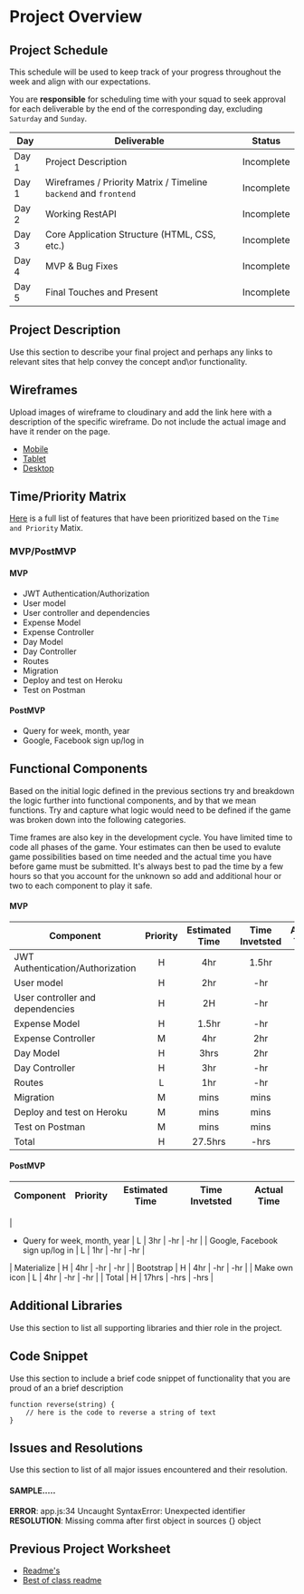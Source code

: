 # Project Overview

## Project Schedule

This schedule will be used to keep track of your progress throughout the week and align with our expectations.

You are **responsible** for scheduling time with your squad to seek approval for each deliverable by the end of the corresponding day, excluding `Saturday` and `Sunday`.

| Day   | Deliverable                                                      | Status     |
| ----- | ---------------------------------------------------------------- | ---------- |
| Day 1 | Project Description                                              | Incomplete |
| Day 1 | Wireframes / Priority Matrix / Timeline `backend` and `frontend` | Incomplete |
| Day 2 | Working RestAPI                                                  | Incomplete |
| Day 3 | Core Application Structure (HTML, CSS, etc.)                     | Incomplete |
| Day 4 | MVP & Bug Fixes                                                  | Incomplete |
| Day 5 | Final Touches and Present                                        | Incomplete |

## Project Description

Use this section to describe your final project and perhaps any links to relevant sites that help convey the concept and\or functionality.

## Wireframes

Upload images of wireframe to cloudinary and add the link here with a description of the specific wireframe. Do not include the actual image and have it render on the page.

- [Mobile](https://git.generalassemb.ly/SEIR-629/project-1-portfolio/blob/master/readme-assets/mobile.png)
- [Tablet](https://git.generalassemb.ly/SEIR-629/project-1-portfolio/blob/master/readme-assets/nav-highlight.gif)
- [Desktop](https://git.generalassemb.ly/SEIR-629/project-1-portfolio/blob/master/readme-assets/desktop.png)

## Time/Priority Matrix

[Here](https://res.cloudinary.com/dssciwyew/image/upload/v1598229178/Priority%20Matrix%20Backend%20P3.png) is a full list of features that have been prioritized based on the `Time and Priority` Matix.

### MVP/PostMVP

#### MVP

- JWT Authentication/Authorization
- User model
- User controller and dependencies
- Expense Model
- Expense Controller
- Day Model
- Day Controller
- Routes
- Migration
- Deploy and test on Heroku
- Test on Postman

#### PostMVP

- Query for week, month, year
- Google, Facebook sign up/log in

## Functional Components

Based on the initial logic defined in the previous sections try and breakdown the logic further into functional components, and by that we mean functions. Try and capture what logic would need to be defined if the game was broken down into the following categories.

Time frames are also key in the development cycle. You have limited time to code all phases of the game. Your estimates can then be used to evalute game possibilities based on time needed and the actual time you have before game must be submitted. It's always best to pad the time by a few hours so that you account for the unknown so add and additional hour or two to each component to play it safe.

#### MVP

| Component                            | Priority | Estimated Time | Time Invetsted | Actual Time |
| -----------------------              | :------: | :------------: | :------------: | :---------: |
|  JWT Authentication/Authorization    |    H     |      4hr       |     1.5hr      |     -hr     |
|  User model                          |    H     |      2hr       |      -hr       |     -hr     |
|  User controller and dependencies   |     H     |       2H        |      -hr       |     -hr     |
|  Expense Model                      |    H     |     1.5hr      |      -hr       |     -hr     |
| Expense Controller                  |    M     |      4hr       |      2hr       |     -hr     |
|  Day Model                          |    H     |      3hrs      |      2hr       |     -hr     |
| Day Controller                      |    H     |      3hr       |      -hr       |     -hr     |
|   Routes                            |    L     |      1hr       |      -hr       |     -hr     |
| Migration                           |    M     |      mins      |       mins      |     mins   |
| Deploy and test on Heroku           |    M     |      mins      |       mins       |    mins    |
|  Test on Postman                    |    M      |     mins       |      mins        |   mins     |
| Total                                |    H     |    27.5hrs     |      -hrs      |    -hrs     |

#### PostMVP

| Component                            | Priority | Estimated Time | Time Invetsted | Actual Time |
| ---------------------                | :------: | :------------: | :------------: | :---------: |
|
- Query for week, month, year          |    L     |      3hr       |      -hr       |     -hr     |
|  Google, Facebook sign up/log in     |    L     |      1hr       |      -hr       |     -hr     |
 
| Materialize                          |    H     |      4hr       |      -hr       |     -hr     |
| Bootstrap                            |    H     |      4hr       |      -hr       |     -hr     |
| Make own icon                        |    L     |      4hr       |      -hr       |     -hr     |
| Total                                |    H     |     17hrs      |      -hrs      |    -hrs     |

## Additional Libraries

Use this section to list all supporting libraries and thier role in the project.

## Code Snippet

Use this section to include a brief code snippet of functionality that you are proud of an a brief description

```
function reverse(string) {
	// here is the code to reverse a string of text
}
```

## Issues and Resolutions

Use this section to list of all major issues encountered and their resolution.

#### SAMPLE.....

**ERROR**: app.js:34 Uncaught SyntaxError: Unexpected identifier  
**RESOLUTION**: Missing comma after first object in sources {} object

## Previous Project Worksheet

- [Readme's](https://github.com/jkeohan/fewd-class-repo/tree/master/final-project-worksheet/project-worksheet-examples)
- [Best of class readme](https://github.com/jkeohan/fewd-class-repo/blob/master/final-project-worksheet/project-worksheet-examples/portfolio-gracie.md)
